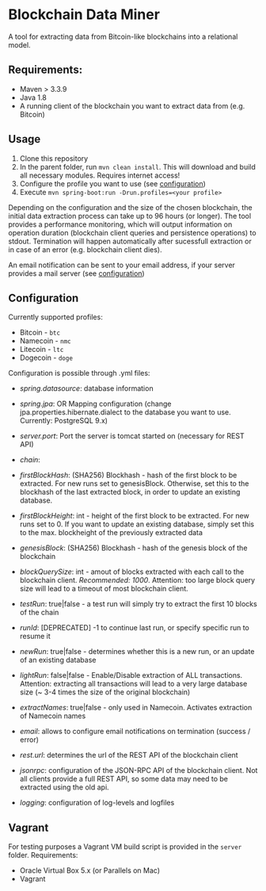 # Blockchain Data Miner

A tool for extracting data from Bitcoin-like blockchains into a relational model. 

## Requirements:

+ Maven > 3.3.9
+ Java 1.8
+ A running client of the blockchain you want to extract data from (e.g. Bitcoin)

## Usage

1. Clone this repository
2. In the parent folder, run ``` mvn clean install ```. This will download and build all necessary modules. Requires internet access!
3. Configure the profile you want to use (see [configuration](#configuration))
4. Execute ``` mvn spring-boot:run -Drun.profiles=<your profile> ```

Depending on the configuration and the size of the chosen blockchain, the initial data extraction process can take up to 96 hours (or longer).
The tool provides a performance monitoring, which will output information on operation duration (blockchain client queries and persistence operations) to stdout. 
Termination will happen automatically after sucessfull extraction or in case of an error (e.g. blockchain client dies). 

An email notification can be sent to your email address, if your server provides a mail server (see [configuration](#configuration))

## Configuration
Currently supported profiles: 

+ Bitcoin - ```btc```
+ Namecoin - ```nmc```
+ Litecoin - ```ltc```
+ Dogecoin - ```doge```

Configuration is possible through .yml files:
+ *spring.datasource*: database information
+ *spring.jpa*: OR Mapping configuration (change jpa.properties.hibernate.dialect to the database you want to use. Currently: PostgreSQL 9.x)
+ *server.port*: Port the server is tomcat started on (necessary for REST API)
+ *chain*:
 + *firstBlockHash*: (SHA256) Blockhash - hash of the first block to be extracted. For new runs set to genesisBlock. Otherwise, set this to the blockhash of the last extracted block, in order to update an existing database.
 + *firstBlockHeight*: int - height of the first block to be extracted. For new runs set to 0. If you want to update an existing database, simply set this to the max. blockheight of the previously extracted data
 + *genesisBlock*: (SHA256) Blockhash - hash of the genesis block of the blockchain
 + *blockQuerySize*: int - amout of blocks extracted with each call to the blockchain client. *Recommended: 1000*. Attention: too large block query size will lead to a timeout of most blockchain client. 
 + *testRun*: true|false - a test run will simply try to extract the first 10 blocks of the chain
 + *runId*: [DEPRECATED] -1 to continue last run, or specify specific run to resume it 
 + *newRun*: true|false - determines whether this is a new run, or an update of an existing database
 + *lightRun*: false|false - Enable/Disable extraction of ALL transactions. Attention: extracting all transactions will lead to a very large database size (~ 3-4 times the size of the original blockchain)
 + *extractNames*: true|false - only used in Namecoin. Activates extraction of Namecoin names

+ *email*: allows to configure email notifications on termination (success / error)
+ *rest.url*: determines the url of the REST API of the blockchain client
+ *jsonrpc*: configuration of the JSON-RPC API of the blockchain client. Not all clients provide a full REST API, so some data may need to be extracted using the old api.
+ *logging*: configuration of log-levels and logfiles

## Vagrant
For testing purposes a Vagrant VM build script is provided in the ```server``` folder. 
Requirements: 
+ Oracle Virtual Box 5.x (or Parallels on Mac)
+ Vagrant
